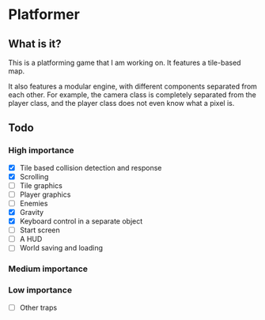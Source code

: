 # Platformer
## What is it?
This is a platforming game that I am working on.  It
features a tile-based map.

It also features a modular engine, with different components
separated from each other.  For example, the camera class is 
completely separated from the player class, and the player class
does not even know what a pixel is.

## Todo
### High importance

- [x] Tile based collision detection and response
- [x] Scrolling
- [ ] Tile graphics
- [ ] Player graphics
- [ ] Enemies
- [x] Gravity
- [x] Keyboard control in a separate object
- [ ] Start screen
- [ ] A HUD
- [ ] World saving and loading
### Medium importance
### Low importance
- [ ] Other traps
